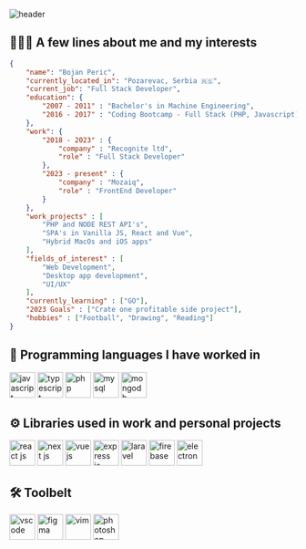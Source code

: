![header](https://capsule-render.vercel.app/api?type=waving&color=0:48BB78,100:3182CE&height=150&section=header&text=Bojan%20Peric&fontColor=cfcfcf&fontSize=40&fontAlignY=20&desc=Full%20Stack%20Web%20Developer&descAlignY=40)

## 🧑🏻‍💻 A few lines about me and my interests

```json
{
    "name": "Bojan Peric",
    "currently_located_in": "Pozarevac, Serbia 🇷🇸",
    "current_job": "Full Stack Developer",
    "education": {
        "2007 - 2011" : "Bachelor's in Machine Engineering",
        "2016 - 2017" : "Coding Bootcamp - Full Stack (PHP, Javascript)"
    },
    "work": {
        "2018 - 2023" : {
            "company" : "Recognite ltd",
            "role" : "Full Stack Developer"
        },
        "2023 - present" : {
            "company" : "Mozaiq",
            "role" : "FrontEnd Developer"
        }
    },
    "work_projects" : [
        "PHP and NODE REST API's",
        "SPA's in Vanilla JS, React and Vue",
        "Hybrid MacOs and iOS apps"
    ],
    "fields_of_interest" : [
        "Web Development",
        "Desktop app development",
        "UI/UX"
    ],
    "currently_learning" : ["GO"],
    "2023 Goals" : ["Crate one profitable side project"],
    "hobbies" : ["Football", "Drawing", "Reading"]
}
```

## 🚀 Programming languages I have worked in
<p align="left">    
    <img src="https://cdn.jsdelivr.net/gh/devicons/devicon/icons/javascript/javascript-original.svg" alt="javascript" width="45" height="45"/>
    <img src="https://cdn.jsdelivr.net/gh/devicons/devicon/icons/typescript/typescript-original.svg" alt="typescript" width="45" height="45"/>
    <img src="https://cdn.jsdelivr.net/gh/devicons/devicon/icons/php/php-original.svg" alt="php" width="45" height="45" />     
    <img src="https://cdn.jsdelivr.net/gh/devicons/devicon/icons/mysql/mysql-original-wordmark.svg" alt="mysql" width="45" height="45"/>
    <img src="https://cdn.jsdelivr.net/gh/devicons/devicon/icons/mongodb/mongodb-original-wordmark.svg" alt="mongodb" width="45" height="45"/>          
</p>

## ⚙️ Libraries used in work and personal projects
<p align="left">        
    <img src="https://cdn.jsdelivr.net/gh/devicons/devicon/icons/react/react-original.svg" alt="react js" width="45" height="45"/>
    <img src="https://cdn.jsdelivr.net/gh/devicons/devicon/icons/nextjs/nextjs-original-wordmark.svg" alt="next js" width="45" height="45"/>
    <img src="https://cdn.jsdelivr.net/gh/devicons/devicon/icons/vuejs/vuejs-original.svg" alt="vue js" width="45" height="45"/>
    <img src="https://cdn.jsdelivr.net/gh/devicons/devicon/icons/express/express-original.svg" alt="express js" width="45" height="45"/>         
    <img src="https://cdn.jsdelivr.net/gh/devicons/devicon/icons/laravel/laravel-plain.svg" alt="laravel" width="45" height="45"/>
    <img src="https://cdn.jsdelivr.net/gh/devicons/devicon/icons/firebase/firebase-plain-wordmark.svg" alt="firebase" width="45" height="45"/>
    <img src="https://cdn.jsdelivr.net/gh/devicons/devicon/icons/electron/electron-original.svg" alt="electron" width="45" height="45"/>
          
          
</p>

## 🛠️ Toolbelt
<p align="left">
    <img src="https://cdn.jsdelivr.net/gh/devicons/devicon/icons/vscode/vscode-original.svg" alt="vscode" width="45" height="45"/>
    <img src="https://cdn.jsdelivr.net/gh/devicons/devicon/icons/figma/figma-original.svg" alt="figma" width="45" height="45"/>
    <img src="https://cdn.jsdelivr.net/gh/devicons/devicon/icons/vim/vim-original.svg" alt="vim" width="45" height="45"/>
    <img src="https://cdn.jsdelivr.net/gh/devicons/devicon/icons/photoshop/photoshop-plain.svg" alt="photoshop" width="45" height="45"/>
          
    
</p>
